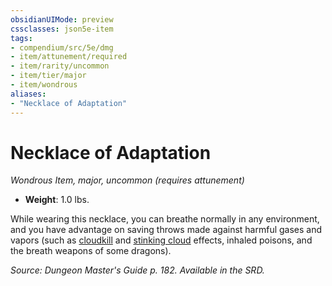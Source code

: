 ```yaml
---
obsidianUIMode: preview
cssclasses: json5e-item
tags:
- compendium/src/5e/dmg
- item/attunement/required
- item/rarity/uncommon
- item/tier/major
- item/wondrous
aliases: 
- "Necklace of Adaptation"
---
```

# Necklace of Adaptation
*Wondrous Item, major, uncommon (requires attunement)*  

- **Weight**: 1.0 lbs.

While wearing this necklace, you can breathe normally in any environment, and you have advantage on saving throws made against harmful gases and vapors (such as [cloudkill](5E2014官方资源/spells/cloudkill.md) and [stinking cloud](5E2014官方资源/spells/stinking-cloud.md) effects, inhaled poisons, and the breath weapons of some dragons).

*Source: Dungeon Master's Guide p. 182. Available in the SRD.*